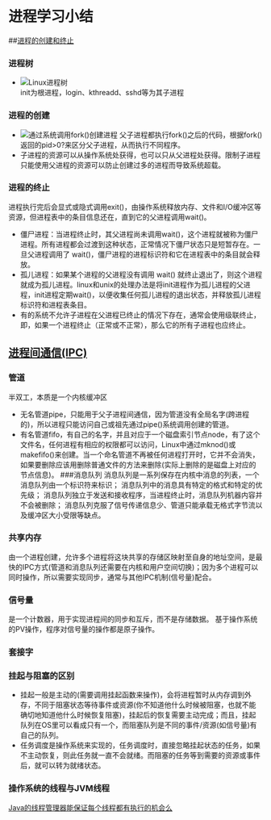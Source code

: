 # 进程学习小结  

##[进程的创建和终止](http://c.biancheng.net/view/1207.html)
### 进程树
- ![Linux进程树](http://c.biancheng.net/uploads/allimg/181102/2-1Q1021100135W.gif)  
init为根进程，login、kthreadd、sshd等为其子进程
### 进程的创建
- ![通过系统调用fork()创建进程](http://c.biancheng.net/uploads/allimg/181102/2-1Q102110425511.gif) 
父子进程都执行fork()之后的代码，根据fork()返回的pid>0?来区分父子进程，从而执行不同程序。  
- 子进程的资源可以从操作系统处获得，也可以只从父进程处获得。限制子进程只能使用父进程的资源可以防止创建过多的进程而导致系统超载。
### 进程的终止
进程执行完后会显式或隐式调用exit()，由操作系统释放内存、文件和I/O缓冲区等资源，但进程表中的条目信息还在，直到它的父进程调用wait()。
- 僵尸进程：当进程终止时，其父进程尚未调用wait()，这个进程就被称为僵尸进程。所有进程都会过渡到这种状态，正常情况下僵尸状态只是短暂存在。一旦父进程调用了 wait()，僵尸进程的进程标识符和它在进程表中的条目就会释放。  
- 孤儿进程：如果某个进程的父进程没有调用 wait() 就终止退出了，则这个进程就成为孤儿进程。linux和unix的处理办法是将init进程作为孤儿进程的父进程，init进程定期wait()，以便收集任何孤儿进程的退出状态，并释放孤儿进程标识符和进程表条目。  
- 有的系统不允许子进程在父进程已终止的情况下存在，通常会使用级联终止，即，如果一个进程终止（正常或不正常），那么它的所有子进程也应终止。

## [进程间通信(IPC)](https://blog.csdn.net/zhaohong_bo/article/details/89552188)  
### 管道
半双工，本质是一个内核缓冲区
- 无名管道pipe，只能用于父子进程间通信，因为管道没有全局名字(跨进程的)，所以进程只能访问自己或祖先通过pipe()系统调用创建的管道。
- 有名管道fifo，有自己的名字，并且对应于一个磁盘索引节点node，有了这个文件名，任何进程有相应的权限都可以访问，Linux中通过mknod()或makefifo()来创建。当一个命名管道不再被任何进程打开时，它并不会消失，如果要删除应该用删除普通文件的方法来删除(实际上删除的是磁盘上对应的节点信息)。
###消息队列
消息队列是一系列保存在内核中消息的列表，一个消息队列由一个标识符来标识；
消息队列中的消息具有特定的格式和特定的优先级；
消息队列独立于发送和接收程序，当进程终止时，消息队列机器内容并不会被删除；
消息队列克服了信号传递信息少、管道只能承载无格式字节流以及缓冲区大小受限等缺点。
### 共享内存
由一个进程创建，允许多个进程将这块共享的存储区映射至自身的地址空间，是最快的IPC方式(管道和消息队列还需要在内核和用户空间切换)；因为多个进程可以同时操作，所以需要实现同步，通常与其他IPC机制(信号量)配合。

### 信号量
是一个计数器，用于实现进程间的同步和互斥，而不是存储数据。
基于操作系统的PV操作，程序对信号量的操作都是原子操作。
### 套接字


### 挂起与阻塞的区别  

- 挂起一般是主动的(需要调用挂起函数来操作)，会将进程暂时从内存调到外存，不同于阻塞状态等待事件或资源(你不知道他什么时候被阻塞，也就不能确切地知道他什么时候恢复阻塞)，挂起后的恢复需要主动完成；而且，挂起队列在OS里可以看成只有一个，而阻塞队列是不同的事件/资源(如信号量)有自己的队列。  
- 任务调度是操作系统来实现的，任务调度时，直接忽略挂起状态的任务，如果不主动恢复，则此任务就一直不会就绪。而阻塞的任务等到需要的资源或事件后，就可以转为就绪状态。

### 操作系统的线程与JVM线程
[Java的线程管理器能保证每个线程都有执行的机会么](https://www.zhihu.com/question/27491155/answer/36847691)